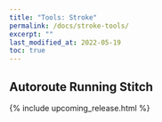 ```yaml
---
title: "Tools: Stroke"
permalink: /docs/stroke-tools/
excerpt: ""
last_modified_at: 2022-05-19
toc: true
---
```

## Autoroute Running Stitch

{% include upcoming_release.html %}
